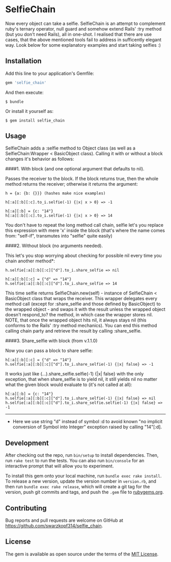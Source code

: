 # SelfieChain

Now every object can take a selfie. SelfieChain is an attempt to complement ruby's ternary operator, null guard and somehow extend Rails' :try method (but you don't need Rails), all in one-shot. I realised that there are use cases, that the above mentioned tools fail to address in sufficently elegant way. Look below for some explanatory examples and start taking selfies :)

## Installation

Add this line to your application's Gemfile:

```ruby
gem 'selfie_chain'
```

And then execute:

    $ bundle

Or install it yourself as:

    $ gem install selfie_chain

## Usage

SelfieChain adds a :selfie method to Object class (as well as a SelfieChain:Wrapper < BasicObject class). Calling it with or without a block changes it's behavior as follows:

####1. With block (and one optional argument that defaults to nil). 

Passes the receiver to the block. If the block returns true, then the whole method returns the receiver; otherwise it returns the argument:

	h = {a: {b: {}}} (hashes make nice examples)
	
	h[:a][:b][:c].to_i.selfie(-1) {|x| x > 0} => -1 
	
	h[:a][:b] = {c: "14"}
	h[:a][:b][:c].to_i.selfie(-1) {|x| x > 0} => 14

You don't have to repeat the long method call chain, selfie let's you replace this expression with mere 'x' inside the block (that's where the name comes from: "self-if", transmutes into "selfie" quite easily)

####2. Without block (no arguments needed).

This let's you stop worrying about checking for possible nil every time you chain another method*:

	h.selfie[:a][:b][:c]["d"].to_i.share_selfie => nil

	h[:a][:b][:c] = {"d" => "14"}
	h.selfie[:a][:b][:c]["d"].to_i.share_selfie => 14

This time selfie returns SelfieChain.new(self) - instance of SelfieChain < BasicObject class that wraps the receiver. This wrapper delegates every method call (except for :share_selfie and those defined by BasicObject)
to the wrapped object - and swaps it with the result unless the wrapped object doesn't respond_to? the method, in which case the wrapper stores nil. NOTE, that once the wrapped object hits nil, it always stays nil (this conforms to the Rails' :try method mechanics). You can end this method calling chain party and retrieve the result by calling :share_selfie.

####3. Share_selfie with block (from v.1.1.0)

Now you can pass a block to share selfie:

	h[:a][:b][:c] = {"d" => "14"}
	h.selfie[:a][:b][:c]["d"].to_i.share_selfie(-1) {|x| false} => -1
	
It works just like (...).share_selfie.selfie(-1) {|x| false} with the only exception, that when share_selfie is to yield nil, it still yields nil no matter what the given block would evaluate to (it's not called at all):

	h[:a][:b] = {c: "14"}
	h.selfie[:a][:b][:c]["d"].to_i.share_selfie(-1) {|x| false} => nil
	h.selfie[:a][:b][:c]["d"].to_i.share_selfie.selfie(-1) {|x| false} => -1


----------------------------
* Here we use string "d" instead of symbol :d to avoid known "no implicit conversion of Symbol into Integer" exception raised by calling "14"[:d].


## Development

After checking out the repo, run `bin/setup` to install dependencies. Then, run `rake test` to run the tests. You can also run `bin/console` for an interactive prompt that will allow you to experiment.
														
To install this gem onto your local machine, run `bundle exec rake install`. To release a new version, update the version number in `version.rb`, and then run `bundle exec rake release`, which will create a git tag for the version, push git commits and tags, and push the `.gem` file to [rubygems.org](https://rubygems.org).

## Contributing

Bug reports and pull requests are welcome on GitHub at https://github.com/swarzkopf314/selfie_chain.

## License

The gem is available as open source under the terms of the [MIT License](http://opensource.org/licenses/MIT).
